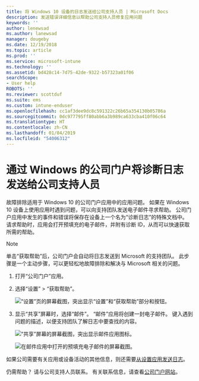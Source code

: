 ```yaml
---
title: 将 Windows 10 设备的日志发送给公司支持人员 | Microsoft Docs
description: 发送错误详细信息以帮助公司支持人员修复应用问题
keywords: ''
author: lenewsad
ms.author: lanewsad
manager: dougeby
ms.date: 12/19/2018
ms.topic: article
ms.prod: ''
ms.service: microsoft-intune
ms.technology: ''
ms.assetid: bd428c14-7d75-42de-9322-b57323a01f06
searchScope:
- User help
ROBOTS: ''
ms.reviewer: scottduf
ms.suite: ems
ms.custom: intune-enduser
ms.openlocfilehash: cc1af3dee9dc8c591322c26b65a354130b05786a
ms.sourcegitcommit: 0dc977795ff80abb6a3b989ca633cba410f06c64
ms.translationtype: HT
ms.contentlocale: zh-CN
ms.lasthandoff: 01/04/2019
ms.locfileid: "54006312"
---
```

# <a name="send-diagnostic-logs-to-your-company-support-from-company-portal-for-windows"></a>通过 Windows 的公司门户将诊断日志发送给公司支持人员

故障排除适用于 Windows 10 的公司门户应用中的应用问题。 如果在 Windows 10 设备上使用应用时遇到问题，可以向支持团队发送电子邮件寻求帮助。 公司门户应用中发生的事件和错误将保存在设备上一个名为“诊断日志”的特殊文档中。 请求帮助时，应用会打开预填充的电子邮件，并附有诊断 ID，从而可以快速获取所需的帮助。

> [!Note]       
> 单击“获取帮助”后，公司门户会自动将日志发送到 Microsoft 的支持团队。 此步骤是一个主动步骤，可以更轻松地故障排除和解决与 Microsoft 相关的问题。  

1. 打开“公司门户”应用。
2. 选择“设置” > “获取帮助”。  

   ![“设置”页的屏幕截图，突出显示“设置”和“获取帮助”部分和按钮。](./media/1811_Get_Help_Windows_Cpapp.png)    

3. 显示“共享”屏幕时，选择“邮件”。 “邮件”应用将创建一封电子邮件。 键入遇到问题的描述，以便支持团队了解日志中要查找的内容。

   ![“共享”屏幕的屏幕截图，突出显示邮件应用图标。](./media/1811_Mail_Logs_Windows_CPapp.png)  


   ![在邮件应用中打开的预填充电子邮件的屏幕截图。](./media/1811_Get_Help_Email_Windows_CPapp.png)  

如果公司需要有关应用或设备活动的其他信息，则还需要[从设置应用发送日志](send-logs-to-your-it-admin-settings-windows.md)。  

仍需帮助？ 请与公司支持人员联系。 有关联系信息，请查看[公司门户网站](https://go.microsoft.com/fwlink/?linkid=2010980)。  
